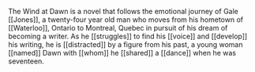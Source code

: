 The Wind at Dawn is a novel that follows the emotional journey of Gale [[Jones]], a twenty-four year old man who moves from his hometown of [[Waterloo]], Ontario to Montreal, Quebec in pursuit of his dream of becoming a writer. As he [[struggles]] to find his [[voice]] and [[develop]] his writing, he is [[distracted]] by a figure from his past, a young woman [[named]] Dawn with [[whom]] he [[shared]] a [[dance]] when he was seventeen.